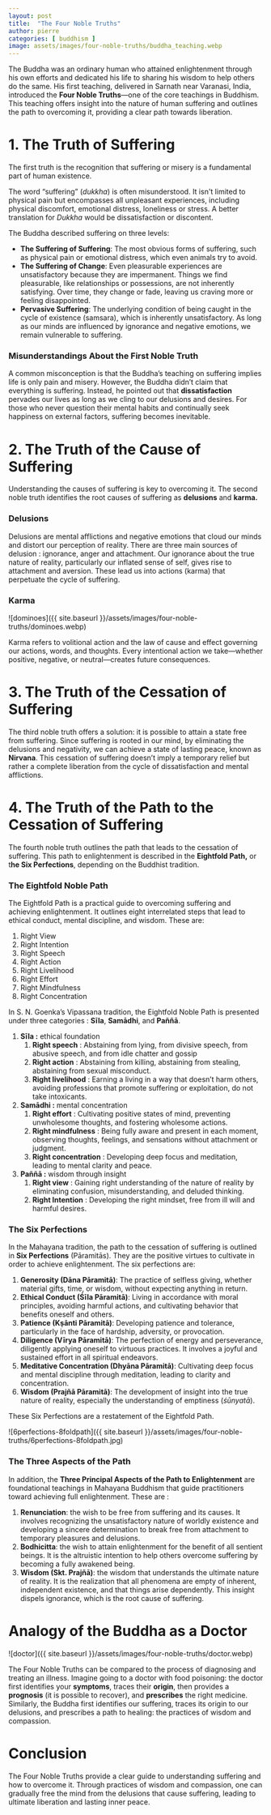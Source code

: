 ```yaml
---
layout: post
title:  "The Four Noble Truths"
author: pierre
categories: [ buddhism ]
image: assets/images/four-noble-truths/buddha_teaching.webp
---
```


The Buddha was an ordinary human who attained enlightenment through his own efforts and dedicated his life to sharing his wisdom to help others do the same. His first teaching, delivered in Sarnath near Varanasi, India, introduced the **Four Noble Truths**—one of the core teachings in Buddhism. This teaching offers insight into the nature of human suffering and outlines the path to overcoming it, providing a clear path towards liberation.

# 1. The Truth of Suffering

The first truth is the recognition that suffering or misery is a fundamental part of human existence. 

The word “suffering” (*dukkha*) is often misunderstood. It isn't limited to physical pain but encompasses all unpleasant experiences, including physical discomfort, emotional distress, loneliness or stress. A better translation for *Dukkha* would be dissatisfaction or discontent.

The Buddha described suffering on three levels:

- **The Suffering of Suffering**: The most obvious forms of suffering, such as physical pain or emotional distress, which even animals try to avoid.
- **The Suffering of Change**: Even pleasurable experiences are unsatisfactory because they are impermanent. Things we find pleasurable, like relationships or possessions, are not inherently satisfying. Over time, they change or fade, leaving us craving more or feeling disappointed.
- **Pervasive Suffering**: The underlying condition of being caught in the cycle of existence (samsara), which is inherently unsatisfactory. As long as our minds are influenced by ignorance and negative emotions, we remain vulnerable to suffering.

### Misunderstandings About the First Noble Truth

A common misconception is that the Buddha’s teaching on suffering implies life is only pain and misery. However, the Buddha didn’t claim that everything is suffering. Instead, he pointed out that **dissatisfaction** pervades our lives as long as we cling to our delusions and desires. For those who never question their mental habits and continually seek happiness on external factors, suffering becomes inevitable.

# 2. **The Truth of the Cause of Suffering**

Understanding the causes of suffering is key to overcoming it. The second noble truth identifies the root causes of suffering as **delusions** and **karma.**

### Delusions

Delusions are mental afflictions and negative emotions that cloud our minds and distort our perception of reality. There are three main sources of delusion : ignorance, anger and attachment. Our ignorance about the true nature of reality, particularly our inflated sense of self, gives rise to attachment and aversion. These lead us into actions (karma) that perpetuate the cycle of suffering.

### Karma

![dominoes]({{ site.baseurl }}/assets/images/four-noble-truths/dominoes.webp)

Karma refers to volitional action and the law of cause and effect governing our actions, words, and thoughts. Every intentional action we take—whether positive, negative, or neutral—creates future consequences.

# 3. **The Truth of the Cessation of Suffering**

The third noble truth offers a solution: it is possible to attain a state free from suffering. Since suffering is rooted in our mind, by eliminating the delusions and negativity, we can achieve a state of lasting peace, known as **Nirvana**. This cessation of suffering doesn’t imply a temporary relief but rather a complete liberation from the cycle of dissatisfaction and mental afflictions.

# 4. **The Truth of the Path to the Cessation of Suffering**

The fourth noble truth outlines the path that leads to the cessation of suffering. This path to enlightenment is described in the **Eightfold Path,** or t**he Six Perfections**, depending on the Buddhist tradition.

### The Eightfold Noble Path

The Eightfold Path is a practical guide to overcoming suffering and achieving enlightenment. It outlines eight interrelated steps that lead to ethical conduct, mental discipline, and wisdom. These are:

1. Right View
2. Right Intention
3. Right Speech
4. Right Action
5. Right Livelihood
6. Right Effort
7. Right Mindfulness
8. Right Concentration

In S. N. Goenka’s Vipassana tradition, the Eightfold Noble Path is presented under three categories : **Sīla**, **Samādhi**, and **Paññā**.

1. **Sīla :** ethical foundation
    1. **Right speech** : Abstaining from lying, from divisive speech, from abusive speech, and from idle chatter and gossip
    2. **Right action** : Abstaining from killing, abstaining from stealing, abstaining from sexual misconduct.
    3. **Right livelihood** : Earning a living in a way that doesn’t harm others, avoiding professions that promote suffering or exploitation, do not take intoxicants.
2. **Samādhi :** mental concentration
    1. **Right effort** : Cultivating positive states of mind, preventing unwholesome thoughts, and fostering wholesome actions.
    2. **Right mindfulness** : Being fully aware and present in each moment, observing thoughts, feelings, and sensations without attachment or judgment.
    3. **Right concentration** : Developing deep focus and meditation, leading to mental clarity and peace.
3. **Paññā :** wisdom through insight
    1. **Right view** : Gaining right understanding of the nature of reality by eliminating confusion, misunderstanding, and deluded thinking.
    2. **Right Intention** : Developing the right mindset, free from ill will and harmful desires.

### The Six Perfections

In the Mahayana tradition, the path to the cessation of suffering is outlined in **Six Perfections** (Pāramitās). They are the positive virtues to cultivate in order to achieve enlightenment. The six perfections are:

1. **Generosity (Dāna Pāramitā)**: The practice of selfless giving, whether material gifts, time, or wisdom, without expecting anything in return.
2. **Ethical Conduct (Śīla Pāramitā)**: Living in accordance with moral principles, avoiding harmful actions, and cultivating behavior that benefits oneself and others.
3. **Patience (Kṣānti Pāramitā)**: Developing patience and tolerance, particularly in the face of hardship, adversity, or provocation.
4. **Diligence (Vīrya Pāramitā)**: The perfection of energy and perseverance, diligently applying oneself to virtuous practices. It involves a joyful and sustained effort in all spiritual endeavors.
5. **Meditative Concentration (Dhyāna Pāramitā)**: Cultivating deep focus and mental discipline through meditation, leading to clarity and concentration.
6. **Wisdom (Prajñā Pāramitā)**: The development of insight into the true nature of reality, especially the understanding of emptiness (*śūnyatā*).

These Six Perfections are a restatement of the Eightfold Path.

![6perfections-8foldpath]({{ site.baseurl }}/assets/images/four-noble-truths/6perfections-8foldpath.jpg)

### The Three Aspects of the Path

In addition, the **Three Principal Aspects of the Path to Enlightenment** are foundational teachings in Mahayana Buddhism that guide practitioners toward achieving full enlightenment. These are :

1. **Renunciation**: the wish to be free from suffering and its causes. It involves recognizing the unsatisfactory nature of worldly existence and developing a sincere determination to break free from attachment to temporary pleasures and delusions. 
2. **Bodhicitta**: the wish to attain enlightenment for the benefit of all sentient beings. It is the altruistic intention to help others overcome suffering by becoming a fully awakened being.
3. **Wisdom (Skt. Prajñā)**: the wisdom that understands the ultimate nature of reality. It is the realization that all phenomena are empty of inherent, independent existence, and that things arise dependently. This insight dispels ignorance, which is the root cause of suffering.

# Analogy of the Buddha as a Doctor

![doctor]({{ site.baseurl }}/assets/images/four-noble-truths/doctor.webp)

The Four Noble Truths can be compared to the process of diagnosing and treating an illness. Imagine going to a doctor with food poisoning: the doctor first identifies your **symptoms**, traces their **origin**, then provides a **prognosis** (it is possible to recover), and **prescribes** the right medicine. Similarly, the Buddha first identifies our suffering, traces its origin to our delusions, and prescribes a path to healing: the practices of wisdom and compassion.

# Conclusion

The Four Noble Truths provide a clear guide to understanding suffering and how to overcome it. Through practices of wisdom and compassion, one can gradually free the mind from the delusions that cause suffering, leading to ultimate liberation and lasting inner peace.
